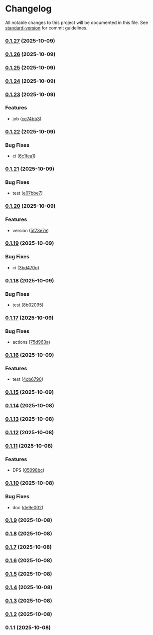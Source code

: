 # Changelog

All notable changes to this project will be documented in this file. See [standard-version](https://github.com/conventional-changelog/standard-version) for commit guidelines.

### [0.1.27](https://github.com/piyoraik/ffxiv-diecord-notify/compare/v0.1.26...v0.1.27) (2025-10-09)

### [0.1.26](https://github.com/piyoraik/ffxiv-diecord-notify/compare/v0.1.25...v0.1.26) (2025-10-09)

### [0.1.25](https://github.com/piyoraik/ffxiv-diecord-notify/compare/v0.1.24...v0.1.25) (2025-10-09)

### [0.1.24](https://github.com/piyoraik/ffxiv-diecord-notify/compare/v0.1.23...v0.1.24) (2025-10-09)

### [0.1.23](https://github.com/piyoraik/ffxiv-diecord-notify/compare/v0.1.22...v0.1.23) (2025-10-09)


### Features

* job ([ce74bb3](https://github.com/piyoraik/ffxiv-diecord-notify/commit/ce74bb310a35a9c1976d71ce1e9ca9caf6278aff))

### [0.1.22](https://github.com/piyoraik/ffxiv-diecord-notify/compare/v0.1.21...v0.1.22) (2025-10-09)


### Bug Fixes

* ci ([6c1fea1](https://github.com/piyoraik/ffxiv-diecord-notify/commit/6c1fea154b6480f5822d22662609537198dc1836))

### [0.1.21](https://github.com/piyoraik/ffxiv-diecord-notify/compare/v0.1.20...v0.1.21) (2025-10-09)


### Bug Fixes

* test ([e07bbe7](https://github.com/piyoraik/ffxiv-diecord-notify/commit/e07bbe7afeb6455623ad90bd47ef803a4a9809fc))

### [0.1.20](https://github.com/piyoraik/ffxiv-diecord-notify/compare/v0.1.19...v0.1.20) (2025-10-09)


### Features

* version ([5f73e7e](https://github.com/piyoraik/ffxiv-diecord-notify/commit/5f73e7e854137faefb49f4fc19a3697505d55891))

### [0.1.19](https://github.com/piyoraik/ffxiv-diecord-notify/compare/v0.1.18...v0.1.19) (2025-10-09)


### Bug Fixes

* ci ([3bd470d](https://github.com/piyoraik/ffxiv-diecord-notify/commit/3bd470d1542f672ad48c6899ea488aecb933b8e9))

### [0.1.18](https://github.com/piyoraik/ffxiv-diecord-notify/compare/v0.1.17...v0.1.18) (2025-10-09)


### Bug Fixes

* test ([8b02095](https://github.com/piyoraik/ffxiv-diecord-notify/commit/8b02095110f87953e708a0638ab1ed07d6ae9ce0))

### [0.1.17](https://github.com/piyoraik/ffxiv-diecord-notify/compare/v0.1.16...v0.1.17) (2025-10-09)


### Bug Fixes

* actions ([75d963a](https://github.com/piyoraik/ffxiv-diecord-notify/commit/75d963ad787539b56fc384536fe914b79af05df5))

### [0.1.16](https://github.com/piyoraik/ffxiv-diecord-notify/compare/v0.1.15...v0.1.16) (2025-10-09)


### Features

* test ([4cb6790](https://github.com/piyoraik/ffxiv-diecord-notify/commit/4cb6790b917b52b8b0301de5bcb57567ca12e2dc))

### [0.1.15](https://github.com/piyoraik/ffxiv-diecord-notify/compare/v0.1.14...v0.1.15) (2025-10-09)

### [0.1.14](https://github.com/piyoraik/ffxiv-diecord-notify/compare/v0.1.13...v0.1.14) (2025-10-08)

### [0.1.13](https://github.com/piyoraik/ffxiv-diecord-notify/compare/v0.1.12...v0.1.13) (2025-10-08)

### [0.1.12](https://github.com/piyoraik/ffxiv-diecord-notify/compare/v0.1.11...v0.1.12) (2025-10-08)

### [0.1.11](https://github.com/piyoraik/ffxiv-diecord-notify/compare/v0.1.10...v0.1.11) (2025-10-08)


### Features

* DPS ([05098bc](https://github.com/piyoraik/ffxiv-diecord-notify/commit/05098bcb8fda1303ad99a0bca7cae94795712a69))

### [0.1.10](https://github.com/piyoraik/ffxiv-diecord-notify/compare/v0.1.9...v0.1.10) (2025-10-08)


### Bug Fixes

* doc ([de9e002](https://github.com/piyoraik/ffxiv-diecord-notify/commit/de9e0021d1aa5f93795b3ea6c0df82a907002d63))

### [0.1.9](https://github.com/piyoraik/ffxiv-diecord-notify/compare/v0.1.8...v0.1.9) (2025-10-08)

### [0.1.8](https://github.com/piyoraik/ffxiv-diecord-notify/compare/v0.1.7...v0.1.8) (2025-10-08)

### [0.1.7](https://github.com/piyoraik/ffxiv-diecord-notify/compare/v0.1.6...v0.1.7) (2025-10-08)

### [0.1.6](https://github.com/piyoraik/ffxiv-diecord-notify/compare/v0.1.5...v0.1.6) (2025-10-08)

### [0.1.5](https://github.com/piyoraik/ffxiv-diecord-notify/compare/v0.1.4...v0.1.5) (2025-10-08)

### [0.1.4](https://github.com/piyoraik/ffxiv-diecord-notify/compare/v0.1.3...v0.1.4) (2025-10-08)

### [0.1.3](https://github.com/piyoraik/ffxiv-diecord-notify/compare/v0.1.2...v0.1.3) (2025-10-08)

### [0.1.2](https://github.com/piyoraik/ffxiv-diecord-notify/compare/v0.1.1...v0.1.2) (2025-10-08)

### 0.1.1 (2025-10-08)
